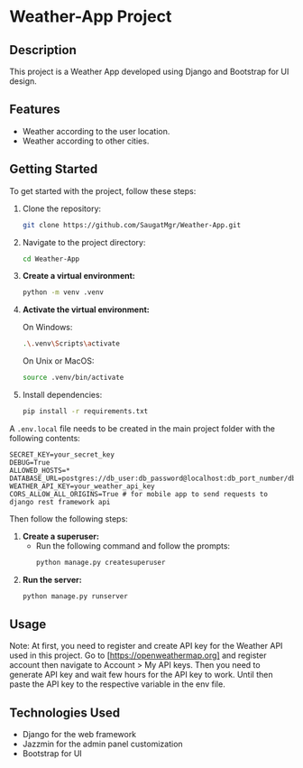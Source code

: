 # Weather-App Project

## Description
This project is a Weather App developed using Django and Bootstrap for UI design.

## Features
- Weather according to the user location.
- Weather according to other cities.

## Getting Started

To get started with the project, follow these steps:

1. Clone the repository:
    ```bash
    git clone https://github.com/SaugatMgr/Weather-App.git
    ```
2. Navigate to the project directory:
    ```bash
    cd Weather-App
    ```
3. **Create a virtual environment:**
    ```bash
    python -m venv .venv
    ```
4. **Activate the virtual environment:**

    On Windows:

    ```bash
    .\.venv\Scripts\activate
    ```

    On Unix or MacOS:

    ```bash
    source .venv/bin/activate
    ```
5. Install dependencies:
    ```bash
    pip install -r requirements.txt
    ```

A `.env.local` file needs to be created in the main project folder with the following contents:
```env
SECRET_KEY=your_secret_key
DEBUG=True
ALLOWED_HOSTS=*
DATABASE_URL=postgres://db_user:db_password@localhost:db_port_number/db_name
WEATHER_API_KEY=your_weather_api_key
CORS_ALLOW_ALL_ORIGINS=True # for mobile app to send requests to django rest framework api
```

Then follow the following steps:
1. **Create a superuser:**
    - Run the following command and follow the prompts:
        ```bash
        python manage.py createsuperuser
        ```
2. **Run the server:**
    ```bash
    python manage.py runserver
    ```
    
## Usage
Note: At first, you need to register and create API key for the Weather API used in this project. Go to [https://openweathermap.org] and register account then navigate to Account > My API keys. Then you need to generate API key and wait few hours for the API key to work. Until then paste the API key to the respective variable in the env file.

## Technologies Used
- Django for the web framework
- Jazzmin for the admin panel customization
- Bootstrap for UI

